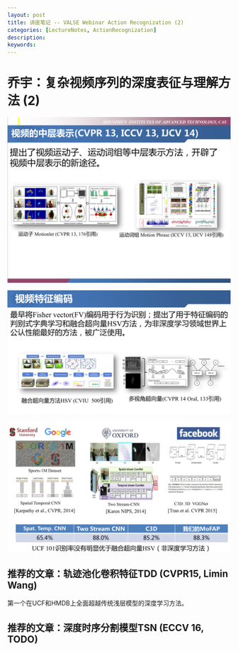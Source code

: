 ```yaml
---
layout: post
title: 讲座笔记 -- VALSE Webinar Action Recognization (2)
categories: [LectureNotes, ActionRecognization]
description: 
keywords: 
---
```


# 乔宇：复杂视频序列的深度表征与理解方法 (2)

![](/images/VALSE/actionRecognization3.png)

![](/images/VALSE/actionRecognization4.png)

![](/images/VALSE/actionRecognization5.png)

## 推荐的文章：轨迹池化卷积特征TDD (CVPR15, Limin Wang)

第一个在UCF和HMDB上全面超越传统浅层模型的深度学习方法。

## 推荐的文章：深度时序分割模型TSN (ECCV 16, TODO)